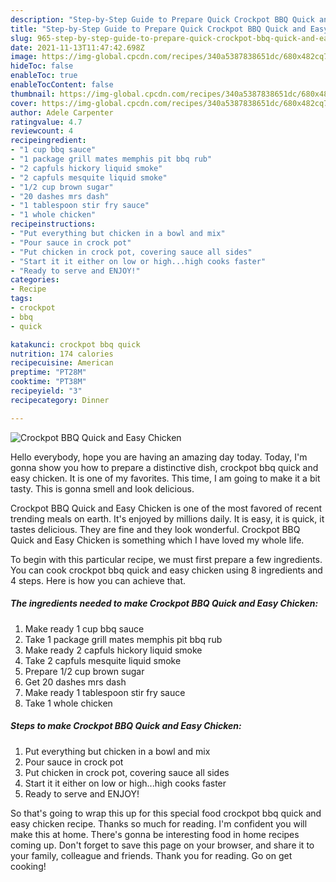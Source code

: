 ```yaml
---
description: "Step-by-Step Guide to Prepare Quick Crockpot BBQ Quick and Easy Chicken"
title: "Step-by-Step Guide to Prepare Quick Crockpot BBQ Quick and Easy Chicken"
slug: 965-step-by-step-guide-to-prepare-quick-crockpot-bbq-quick-and-easy-chicken
date: 2021-11-13T11:47:42.698Z
image: https://img-global.cpcdn.com/recipes/340a5387838651dc/680x482cq70/crockpot-bbq-quick-and-easy-chicken-recipe-main-photo.jpg
hideToc: false
enableToc: true
enableTocContent: false
thumbnail: https://img-global.cpcdn.com/recipes/340a5387838651dc/680x482cq70/crockpot-bbq-quick-and-easy-chicken-recipe-main-photo.jpg
cover: https://img-global.cpcdn.com/recipes/340a5387838651dc/680x482cq70/crockpot-bbq-quick-and-easy-chicken-recipe-main-photo.jpg
author: Adele Carpenter
ratingvalue: 4.7
reviewcount: 4
recipeingredient:
- "1 cup bbq sauce"
- "1 package grill mates memphis pit bbq rub"
- "2 capfuls hickory liquid smoke"
- "2 capfuls mesquite liquid smoke"
- "1/2 cup brown sugar"
- "20 dashes mrs dash"
- "1 tablespoon stir fry sauce"
- "1 whole chicken"
recipeinstructions:
- "Put everything but chicken in a bowl and mix"
- "Pour sauce in crock pot"
- "Put chicken in crock pot, covering sauce all sides"
- "Start it it either on low or high...high cooks faster"
- "Ready to serve and ENJOY!"
categories:
- Recipe
tags:
- crockpot
- bbq
- quick

katakunci: crockpot bbq quick 
nutrition: 174 calories
recipecuisine: American
preptime: "PT28M"
cooktime: "PT38M"
recipeyield: "3"
recipecategory: Dinner

---
```



![Crockpot BBQ Quick and Easy Chicken](https://img-global.cpcdn.com/recipes/340a5387838651dc/680x482cq70/crockpot-bbq-quick-and-easy-chicken-recipe-main-photo.jpg)

Hello everybody, hope you are having an amazing day today. Today, I'm gonna show you how to prepare a distinctive dish, crockpot bbq quick and easy chicken. It is one of my favorites. This time, I am going to make it a bit tasty. This is gonna smell and look delicious.



Crockpot BBQ Quick and Easy Chicken is one of the most favored of recent trending meals on earth. It's enjoyed by millions daily. It is easy, it is quick, it tastes delicious. They are fine and they look wonderful. Crockpot BBQ Quick and Easy Chicken is something which I have loved my whole life.


To begin with this particular recipe, we must first prepare a few ingredients. You can cook crockpot bbq quick and easy chicken using 8 ingredients and 4 steps. Here is how you can achieve that.

<!--inarticleads1-->

##### The ingredients needed to make Crockpot BBQ Quick and Easy Chicken:

1. Make ready 1 cup bbq sauce
1. Take 1 package grill mates memphis pit bbq rub
1. Make ready 2 capfuls hickory liquid smoke
1. Take 2 capfuls mesquite liquid smoke
1. Prepare 1/2 cup brown sugar
1. Get 20 dashes mrs dash
1. Make ready 1 tablespoon stir fry sauce
1. Take 1 whole chicken




<!--inarticleads2-->

##### Steps to make Crockpot BBQ Quick and Easy Chicken:

1. Put everything but chicken in a bowl and mix
1. Pour sauce in crock pot
1. Put chicken in crock pot, covering sauce all sides
1. Start it it either on low or high...high cooks faster
1. Ready to serve and ENJOY!



So that's going to wrap this up for this special food crockpot bbq quick and easy chicken recipe. Thanks so much for reading. I'm confident you will make this at home. There's gonna be interesting food in home recipes coming up. Don't forget to save this page on your browser, and share it to your family, colleague and friends. Thank you for reading. Go on get cooking!

